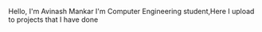 Hello, I'm Avinash Mankar 
I'm Computer Engineering student,Here I upload to projects that I have done  

